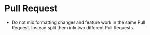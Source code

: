 # Pull Request

- Do not mix formatting changes and feature work in the same Pull Request. Instead split them into two different Pull Requests.
